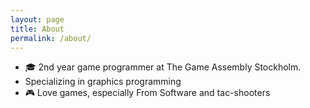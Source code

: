 ```yaml
---
layout: page
title: About
permalink: /about/
---
```


* 🎓 2nd year game programmer at The Game Assembly Stockholm. 
* Specializing in graphics programming
* 🎮 Love games, especially From Software and tac-shooters

[jekyll-organization]: https://github.com/jekyll
